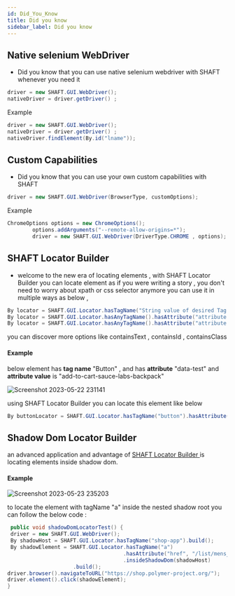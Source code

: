 ```yaml
---
id: Did_You_Know
title: Did you know
sidebar_label: Did you know 
---
```

## Native selenium WebDriver
- Did you know that you can use native selenium webdriver with SHAFT whenever you need it 
```java
driver = new SHAFT.GUI.WebDriver();  
nativeDriver = driver.getDriver() ; 
```
Example
```java
driver = new SHAFT.GUI.WebDriver();  
nativeDriver = driver.getDriver() ;
nativeDriver.findElement(By.id("lname"));

```

## Custom Capabilities
- Did you know that you can use your own custom capabilities with SHAFT

```java
driver = new SHAFT.GUI.WebDriver(BrowserType, customOptions);
```
Example
```java
ChromeOptions options = new ChromeOptions();
		options.addArguments("--remote-allow-origins=*");
		driver = new SHAFT.GUI.WebDriver(DriverType.CHROME , options);
```

## SHAFT Locator Builder 
- welcome to the new era of locating elements , with SHAFT Locator Builder you can locate element as if you were writing a story , you don't need to worry about xpath or css selector anymore
you can use it in multiple ways as below , 
```java
By locator = SHAFT.GUI.Locator.hasTagName("String value of desired Tag name").build();
By locator = SHAFT.GUI.Locator.hasAnyTagName().hasAttribute("attribute name").build();
By locator = SHAFT.GUI.Locator.hasAnyTagName().hasAttribute("attribute name" , "string value of the attribute").build();
```
you can discover more options like containsText , containsId , containsClass 

#### Example 

below element has **tag name** "Button" , and has **attribute** "data-test" and **attribute value** is "add-to-cart-sauce-labs-backpack"

![Screenshot 2023-05-22 231141](https://github.com/ShaftHQ/shafthq.github.io/assets/65794900/a73f1e68-2476-4367-abbf-637b303089ac)

using SHAFT Locator Builder you can locate this element like below

```java
By buttonLocator = SHAFT.GUI.Locator.hasTagName("button").hasAttribute("test-data" , "add-to-cart-sauce-labs-backpack").build();
```
## Shadow Dom Locator Builder
an advanced application and advantage of  [SHAFT Locator Builder ](/docs/Keywords/GUI/Did_You_Know.md#shaft-locator-builder) is locating elements inside shadow dom.

#### Example 

![Screenshot 2023-05-23 235203](https://github.com/ShaftHQ/shafthq.github.io/assets/65794900/1d1fb006-0c35-4613-b0a6-b42a391b5bc4)

to locate the element with tagName "a" inside the nested shadow root you can follow the below code : 

```java
 public void shadowDomLocatorTest() {
 driver = new SHAFT.GUI.WebDriver();
 By shadowHost = SHAFT.GUI.Locator.hasTagName("shop-app").build();
 By shadowElement = SHAFT.GUI.Locator.hasTagName("a")
                                     .hasAttribute("href", "/list/mens_outerwear")
                                     .insideShadowDom(shadowHost)
				     .build();    
driver.browser().navigateToURL("https://shop.polymer-project.org/");        
driver.element().click(shadowElement);
}		    
```


		
